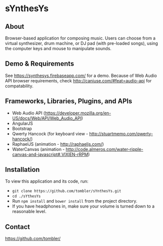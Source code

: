 # sYnthesYs

## About

Browser-based application for composing music. Users can choose from a virtual synthesizer, drum machine, or DJ pad (with pre-loaded songs), using the computer keys and mouse to manipulate sounds.

## Demo & Requirements

See https://synthesys.firebaseapp.com/ for a demo. Because of Web Audio API browser requirements, check http://caniuse.com/#feat=audio-api for compatability. 

## Frameworks, Libraries, Plugins, and APIs

* Web Audio API (https://developer.mozilla.org/en-US/docs/Web/API/Web_Audio_API)
* AngularJS
* Bootstrap
* Qwerty Hancock (for keyboard view - http://stuartmemo.com/qwerty-hancock/)
* RaphaelJS (animation - http://raphaeljs.com/)
* WaterCanvas (animation - http://code.almeros.com/water-ripple-canvas-and-javascript#.VlXlEN-rRPM)

## Installation

To view this application and its code, run:

* `git clone https://github.com/tombler/sYnthesYs.git`
* `cd ./sYthesYs`
* Run `npm install` and `bower install` from the project directory.
* If you have headphones in, make sure your volume is turned down to a reasonable level.

## Contact

https://github.com/tombler/
